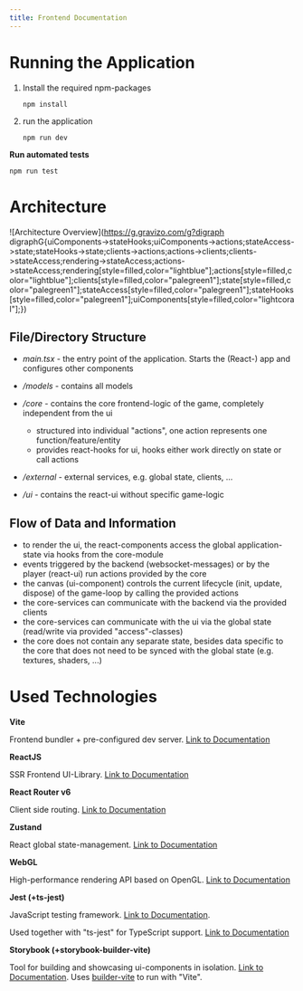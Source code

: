 ```yaml
---
title: Frontend Documentation
---
```


# Running the Application

1. Install the required npm-packages

   ```
   npm install
   ```

2. run the application

   ```
   npm run dev
   ```


**Run automated tests**

```
npm run test
```



# Architecture

![Architecture Overview](https://g.gravizo.com/g?digraph digraphG{uiComponents->stateHooks;uiComponents->actions;stateAccess->state;stateHooks->state;clients->actions;actions->clients;clients->stateAccess;rendering->stateAccess;actions->stateAccess;rendering[style=filled,color="lightblue"];actions[style=filled,color="lightblue"];clients[style=filled,color="palegreen1"];state[style=filled,color="palegreen1"];stateAccess[style=filled,color="palegreen1"];stateHooks[style=filled,color="palegreen1"];uiComponents[style=filled,color="lightcoral"];})


## File/Directory Structure

- *main.tsx* - the entry point of the application. Starts the (React-) app and configures other components
- */models* - contains all models
  
- */core* - contains the core frontend-logic of the game, completely independent from the ui
  - structured into individual "actions", one action represents one function/feature/entity
  - provides react-hooks for ui, hooks either work directly on state or call actions

- */external* - external services, e.g. global state, clients, ...
- */ui* - contains the react-ui without specific game-logic

## Flow of Data and Information

- to render the ui, the react-components access the global application-state via hooks from the core-module
- events triggered by the backend (websocket-messages) or by the player (react-ui) run actions provided by the core
- the canvas (ui-component) controls the current lifecycle (init, update, dispose) of the game-loop by calling the provided actions  
- the core-services can communicate with the backend via the provided clients
- the core-services can communicate with the ui via the global state (read/write via provided "access"-classes)
- the core does not contain any separate state, besides data specific to the core that does not need to be synced with the global state (e.g. textures, shaders, ...)



# Used Technologies

**Vite**

Frontend bundler + pre-configured dev server. [Link to Documentation](https://vitejs.dev/guide/)

**ReactJS**

SSR Frontend UI-Library. [Link to Documentation](https://reactjs.org/docs/getting-started.html)

**React Router v6**

Client side routing. [Link to Documentation](https://reactrouter.com/docs/en/v6/api)

**Zustand**

React global state-management. [Link to Documentation](https://github.com/pmndrs/zustand)

**WebGL**

High-performance rendering API based on OpenGL. [Link to Documentation](https://developer.mozilla.org/en-US/docs/Web/API/WebGL_API)

**Jest (+ts-jest)**

JavaScript testing framework. [Link to Documentation](https://jestjs.io/docs/getting-started).

Used together with "ts-jest" for TypeScript support. [Link to Documentation](https://kulshekhar.github.io/ts-jest/docs/getting-started/installation)

**Storybook (+storybook-builder-vite)**

Tool for building and showcasing ui-components in isolation. [Link to Documentation](https://storybook.js.org/docs/react/get-started/introduction). Uses [builder-vite](https://github.com/storybookjs/builder-vite) to run with "Vite".
